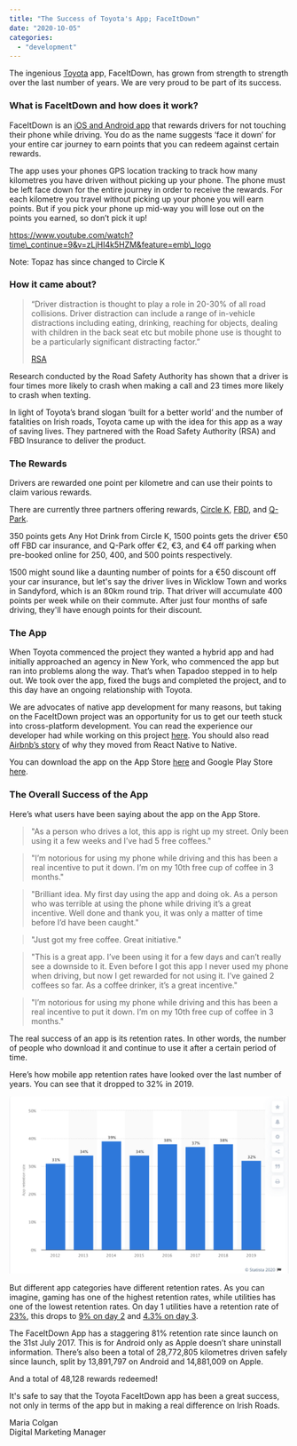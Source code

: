 ```yaml
---
title: "The Success of Toyota's App; FaceItDown"
date: "2020-10-05"
categories: 
  - "development"
---
```


The ingenious [Toyota](https://www.toyota.ie) app, FaceItDown, has grown from strength to strength over the last number of years. We are very proud to be part of its success.

### What is FaceItDown and how does it work?

FaceItDown is an [iOS and Android app](https://tapadoo.com/case-studies/toyota-faceitdown/) that rewards drivers for not touching their phone while driving. You do as the name suggests ‘face it down’ for your entire car journey to earn points that you can redeem against certain rewards. 

The app uses your phones GPS location tracking to track how many kilometres you have driven without picking up your phone. The phone must be left face down for the entire journey in order to receive the rewards. For each kilometre you travel without picking up your phone you will earn points. But if you pick your phone up mid-way you will lose out on the points you earned, so don’t pick it up!

https://www.youtube.com/watch?time\_continue=9&v=zLjHI4k5HZM&feature=emb\_logo

Note: Topaz has since changed to Circle K

### How it came about?

> “Driver distraction is thought to play a role in 20-30% of all road collisions. Driver distraction can include a range of in-vehicle distractions including eating, drinking, reaching for objects, dealing with children in the back seat etc but mobile phone use is thought to be a particularly significant distracting factor.”
> 
> [RSA](https://www.rsa.ie/PageFiles/1879/Background%20to%20Driver%20Distraction%20(Mobile%20Phones%20and%20Driving).pdf)

Research conducted by the Road Safety Authority has shown that a driver is four times more likely to crash when making a call and 23 times more likely to crash when texting. 

In light of Toyota’s brand slogan ‘built for a better world’ and the number of fatalities on Irish roads, Toyota came up with the idea for this app as a way of saving lives. They partnered with the Road Safety Authority (RSA) and FBD Insurance to deliver the product. 

### The Rewards

Drivers are rewarded one point per kilometre and can use their points to claim various rewards.

There are currently three partners offering rewards, [Circle K](https://www.circlek.ie/), [FBD](https://www.fbd.ie/car-insurance/), and [Q-Park](https://www.q-park.ie/).

350 points gets Any Hot Drink from Circle K, 1500 points gets the driver €50 off FBD car insurance, and Q-Park offer €2, €3, and €4 off parking when pre-booked online for 250, 400, and 500 points respectively.

1500 might sound like a daunting number of points for a €50 discount off your car insurance, but let's say the driver lives in Wicklow Town and works in Sandyford, which is an 80km round trip. That driver will accumulate 400 points per week while on their commute. After just four months of safe driving, they'll have enough points for their discount.

### The App

When Toyota commenced the project they wanted a hybrid app and had initially approached an agency in New York, who commenced the app but ran into problems along the way. That’s when Tapadoo stepped in to help out. We took over the app, fixed the bugs and completed the project, and to this day have an ongoing relationship with Toyota.

We are advocates of native app development for many reasons, but taking on the FaceItDown project was an opportunity for us to get our teeth stuck into cross-platform development. You can read the experience our developer had while working on this project [here](https://tapadoo.com/native-app-development-or-cross-platform/). You should also read [Airbnb’s story](https://medium.com/airbnb-engineering/react-native-at-airbnb-f95aa460be1c) of why they moved from React Native to Native.

You can download the app on the App Store [here](https://apps.apple.com/ie/app/faceitdown/id1254020922) and Google Play Store [here](https://play.google.com/store/apps/details?id=com.toyotarsa.faceitdown&hl=en_IE).

### The Overall Success of the App

Here’s what users have been saying about the app on the App Store.

> "As a person who drives a lot, this app is right up my street. Only been using it a few weeks and I’ve had 5 free coffees."

> "I’m notorious for using my phone while driving and this has been a real incentive to put it down. I’m on my 10th free cup of coffee in 3 months."

> "Brilliant idea. My first day using the app and doing ok. As a person who was terrible at using the phone while driving it’s a great incentive. Well done and thank you, it was only a matter of time before I’d have been caught."

> "Just got my free coffee. Great initiative."

> "This is a great app. I’ve been using it for a few days and can’t really see a downside to it. Even before I got this app I never used my phone when driving, but now I get rewarded for not using it. I’ve gained 2 coffees so far. As a coffee drinker, it’s a great incentive."

> "I’m notorious for using my phone while driving and this has been a real incentive to put it down. I’m on my 10th free cup of coffee in 3 months."

The real success of an app is its retention rates. In other words, the number of people who download it and continue to use it after a certain period of time.

Here’s how mobile app retention rates have looked over the last number of years. You can see that it dropped to 32% in 2019.

![](images/Screenshot-2020-09-01-at-16.18.37-1024x649.png)

But different app categories have different retention rates. As you can imagine, gaming has one of the highest retention rates, while utilities has one of the lowest retention rates. On day 1 utilities have a retention rate of [23%](https://www.statista.com/statistics/523740/global-mobile-app-user-retention-rate-by-vertical/), this drops to [9% on day 2](https://www.statista.com/statistics/523740/global-mobile-app-user-retention-rate-by-vertical/) and [4.3% on day 3](https://www.statista.com/statistics/523740/global-mobile-app-user-retention-rate-by-vertical/).

The FaceItDown App has a staggering 81% retention rate since launch on the 31st July 2017. This is for Android only as Apple doesn’t share uninstall information. There’s also been a total of 28,772,805 kilometres driven safely since launch, split by 13,891,797 on Android and 14,881,009 on Apple.

And a total of 48,128 rewards redeemed!

It's safe to say that the Toyota FaceItDown app has been a great success, not only in terms of the app but in making a real difference on Irish Roads.

Maria Colgan  
Digital Marketing Manager
